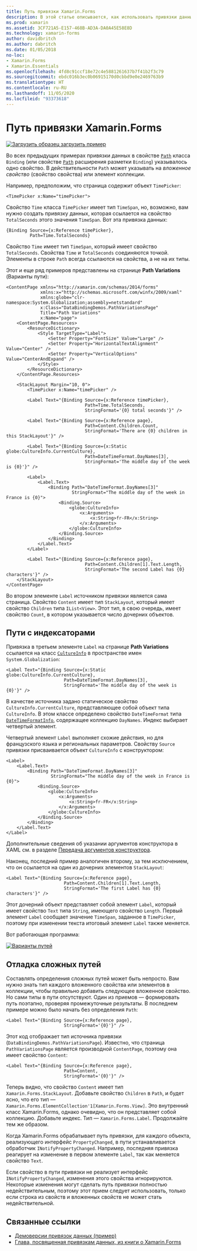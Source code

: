 ```yaml
---
title: Путь привязки Xamarin.Forms
description: В этой статье описывается, как использовать привязки данных Xamarin.Forms для доступа к вложенным свойствам и элементам коллекций с помощью свойства Path класса Binding.
ms.prod: xamarin
ms.assetid: 3CF721A5-E157-468B-AD3A-DA0A45E58E8D
ms.technology: xamarin-forms
author: davidbritch
ms.author: dabritch
ms.date: 01/05/2018
no-loc:
- Xamarin.Forms
- Xamarin.Essentials
ms.openlocfilehash: 4fd8c91ccf18e72c4e5881261637b7f41b2f3c79
ms.sourcegitcommit: ebdc016b3ec0b06915170d0cbbd9e0e2469763b9
ms.translationtype: HT
ms.contentlocale: ru-RU
ms.lasthandoff: 11/05/2020
ms.locfileid: "93373618"
---
```

# <a name="no-locxamarinforms-binding-path"></a>Путь привязки Xamarin.Forms

[![Загрузить образец](~/media/shared/download.png) загрузить пример](/samples/xamarin/xamarin-forms-samples/databindingdemos)

Во всех предыдущих примерах привязки данных в свойстве [`Path`](xref:Xamarin.Forms.Binding.Path) класса `Binding` (или свойстве [`Path`](xref:Xamarin.Forms.Xaml.BindingExtension.Path) расширения разметки `Binding`) указывалось одно свойство. В действительности `Path` может указывать на *вложенное свойство* (свойство свойства) или элемент коллекции.

Например, предположим, что страница содержит объект `TimePicker`:

```xaml
<TimePicker x:Name="timePicker">
```

Свойство `Time` класса `TimePicker` имеет тип `TimeSpan`, но, возможно, вам нужно создать привязку данных, которая ссылается на свойство `TotalSeconds` этого значения `TimeSpan`. Вот эта привязка данных:

```xaml
{Binding Source={x:Reference timePicker},
         Path=Time.TotalSeconds}
```

Свойство `Time` имеет тип `TimeSpan`, который имеет свойство `TotalSeconds`. Свойства `Time` и `TotalSeconds` соединяются точкой. Элементы в строке `Path` всегда ссылаются на свойства, а не на их типы.

Этот и еще ряд примеров представлены на странице **Path Variations** (Варианты пути):

```xaml
<ContentPage xmlns="http://xamarin.com/schemas/2014/forms"
             xmlns:x="http://schemas.microsoft.com/winfx/2009/xaml"
             xmlns:globe="clr-namespace:System.Globalization;assembly=netstandard"
             x:Class="DataBindingDemos.PathVariationsPage"
             Title="Path Variations"
             x:Name="page">
    <ContentPage.Resources>
        <ResourceDictionary>
            <Style TargetType="Label">
                <Setter Property="FontSize" Value="Large" />
                <Setter Property="HorizontalTextAlignment" Value="Center" />
                <Setter Property="VerticalOptions" Value="CenterAndExpand" />
            </Style>
        </ResourceDictionary>
    </ContentPage.Resources>

    <StackLayout Margin="10, 0">
        <TimePicker x:Name="timePicker" />

        <Label Text="{Binding Source={x:Reference timePicker},
                              Path=Time.TotalSeconds,
                              StringFormat='{0} total seconds'}" />

        <Label Text="{Binding Source={x:Reference page},
                              Path=Content.Children.Count,
                              StringFormat='There are {0} children in this StackLayout'}" />

        <Label Text="{Binding Source={x:Static globe:CultureInfo.CurrentCulture},
                              Path=DateTimeFormat.DayNames[3],
                              StringFormat='The middle day of the week is {0}'}" />

        <Label>
            <Label.Text>
                <Binding Path="DateTimeFormat.DayNames[3]"
                         StringFormat="The middle day of the week in France is {0}">
                    <Binding.Source>
                        <globe:CultureInfo>
                            <x:Arguments>
                                <x:String>fr-FR</x:String>
                            </x:Arguments>
                        </globe:CultureInfo>
                    </Binding.Source>
                </Binding>
            </Label.Text>
        </Label>

        <Label Text="{Binding Source={x:Reference page},
                              Path=Content.Children[1].Text.Length,
                              StringFormat='The second Label has {0} characters'}" />
    </StackLayout>
</ContentPage>
```

Во втором элементе `Label` источником привязки является сама страница. Свойство `Content` имеет тип `StackLayout`, который имеет свойство `Children` типа `IList<View>`. Этот тип, в свою очередь, имеет свойство `Count`, в котором указывается число дочерних объектов.

## <a name="paths-with-indexers"></a>Пути с индексаторами

Привязка в третьем элементе `Label` на странице **Path Variations** ссылается на класс [`CultureInfo`](xref:System.Globalization.CultureInfo) в пространстве имен `System.Globalization`:

```xaml
<Label Text="{Binding Source={x:Static globe:CultureInfo.CurrentCulture},
                      Path=DateTimeFormat.DayNames[3],
                      StringFormat='The middle day of the week is {0}'}" />
```

В качестве источника задано статическое свойство `CultureInfo.CurrentCulture`, представляющее собой объект типа `CultureInfo`. В этом классе определено свойство `DateTimeFormat` типа [`DateTimeFormatInfo`](xref:System.Globalization.DateTimeFormatInfo), содержащее коллекцию `DayNames`. Индекс выбирает четвертый элемент.

Четвертый элемент `Label` выполняет схожие действия, но для французского языка и региональных параметров. Свойству `Source` привязки присваивается объект `CultureInfo` с конструктором:

```xaml
<Label>
    <Label.Text>
        <Binding Path="DateTimeFormat.DayNames[3]"
                 StringFormat="The middle day of the week in France is {0}">
            <Binding.Source>
                <globe:CultureInfo>
                    <x:Arguments>
                        <x:String>fr-FR</x:String>
                    </x:Arguments>
                </globe:CultureInfo>
            </Binding.Source>
        </Binding>
    </Label.Text>
</Label>
```

Дополнительные сведения об указании аргументов конструктора в XAML см. в разделе [Передача аргументов конструктора](~/xamarin-forms/xaml/passing-arguments.md#passing-constructor-arguments).

Наконец, последний пример аналогичен второму, за тем исключением, что он ссылается на один из дочерних элементов `StackLayout`:

```xaml
<Label Text="{Binding Source={x:Reference page},
                      Path=Content.Children[1].Text.Length,
                      StringFormat='The first Label has {0} characters'}" />
```

Этот дочерний объект представляет собой элемент `Label`, который имеет свойство `Text` типа `String`, имеющего свойство `Length`. Первый элемент `Label` сообщает значение `TimeSpan`, заданное в `TimePicker`, поэтому при изменении текста итоговый элемент `Label` также меняется.

Вот работающая программа:

[![Варианты путей](binding-path-images/pathvariations-small.png "Варианты путей")](binding-path-images/pathvariations-large.png#lightbox "Варианты путей")

## <a name="debugging-complex-paths"></a>Отладка сложных путей

Составлять определения сложных путей может быть непросто. Вам нужно знать тип каждого вложенного свойства или элементов в коллекции, чтобы правильно добавить следующее вложенное свойство. Но сами типы в пути отсутствуют. Один из приемов — формировать путь поэтапно, проверяя промежуточные результаты. В последнем примере можно было начать без определения `Path`:

```xaml
<Label Text="{Binding Source={x:Reference page},
                      StringFormat='{0}'}" />
```

Этот код отображает тип источника привязки (`DataBindingDemos.PathVariationsPage`). Известно, что страница `PathVariationsPage` является производной `ContentPage`, поэтому она имеет свойство `Content`:

```xaml
<Label Text="{Binding Source={x:Reference page},
                      Path=Content,
                      StringFormat='{0}'}" />
```

Теперь видно, что свойство `Content` имеет тип `Xamarin.Forms.StackLayout`. Добавьте свойство `Children` в `Path`, и будет ясно, что его тип — `Xamarin.Forms.ElementCollection'1[Xamarin.Forms.View]`. Это внутренний класс Xamarin.Forms, однако очевидно, что он представляет собой коллекцию. Добавьте индекс. Тип — `Xamarin.Forms.Label`. Продолжайте тем же образом.

Когда Xamarin.Forms обрабатывает путь привязки, для каждого объекта, реализующего интерфейс `PropertyChanged`, в пути устанавливается обработчик `INotifyPropertyChanged`. Например, последняя привязка реагирует на изменение в первом элементе `Label`, так как меняется свойство `Text`.

Если свойство в пути привязки не реализует интерфейс `INotifyPropertyChanged`, изменения этого свойства игнорируются. Некоторые изменения могут сделать путь привязки полностью недействительным, поэтому этот прием следует использовать, только если строка из свойств и вложенных свойств не может стать недействительной.

## <a name="related-links"></a>Связанные ссылки

- [Демоверсии привязок данных (пример)](/samples/xamarin/xamarin-forms-samples/databindingdemos)
- [Глава, посвященная привязкам данных, из книги о Xamarin.Forms](~/xamarin-forms/creating-mobile-apps-xamarin-forms/summaries/chapter16.md)